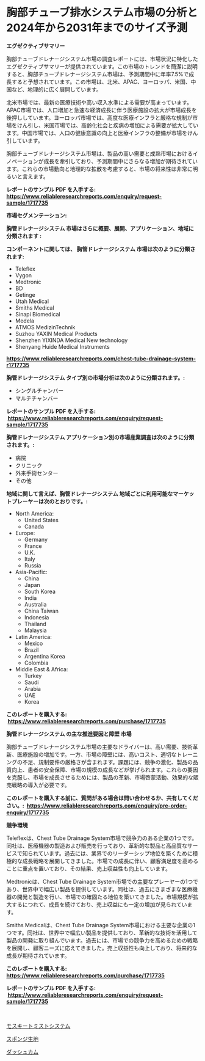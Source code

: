 <p><h1>胸部チューブ排水システム市場の分析と2024年から2031年までのサイズ予測</h1></p><p><strong>エグゼクティブサマリー</strong></p>
<p><p>胸部チューブドレナージシステム市場の調査レポートには、市場状況に特化したエグゼクティブサマリーが提供されています。この市場のトレンドを簡潔に説明すると、胸部チューブドレナージシステム市場は、予測期間中に年率7.5%で成長すると予想されています。この市場は、北米、APAC、ヨーロッパ、米国、中国など、地理的に広く展開しています。</p><p>北米市場では、最新の医療技術や高い収入水準による需要が高まっています。APAC市場では、人口増加と急速な経済成長に伴う医療施設の拡大が市場成長を後押ししています。ヨーロッパ市場では、高度な医療インフラと厳格な規制が市場をけん引し、米国市場では、高齢化社会と疾病の増加による需要が拡大しています。中国市場では、人口の健康意識の向上と医療インフラの整備が市場をけん引しています。</p><p>胸部チューブドレナージシステム市場は、製品の高い需要と成熟市場におけるイノベーションが成長を牽引しており、予測期間中にさらなる増加が期待されています。これらの市場動向と地理的な拡散を考慮すると、市場の将来性は非常に明るいと言えます。</p></p>
<p><strong>レポートのサンプル PDF を入手する: <a href="https://www.reliableresearchreports.com/enquiry/request-sample/1717735">https://www.reliableresearchreports.com/enquiry/request-sample/1717735</a></strong></p>
<p><strong>市場セグメンテーション:</strong></p>
<p><strong> 胸管ドレナージシステム 市場はさらに概要、展開、アプリケーション、地域に分類されます :</strong></p>
<p><strong>コンポーネントに関しては、 胸管ドレナージシステム 市場は次のように分類されます: &nbsp;</strong></p>
<p><ul><li>Teleflex</li><li>Vygon</li><li>Medtronic</li><li>BD</li><li>Getinge</li><li>Utah Medical</li><li>Smiths Medical</li><li>Sinapi Biomedical</li><li>Medela</li><li>ATMOS MedizinTechnik</li><li>Suzhou YAXIN Medical Products</li><li>Shenzhen YIXINDA Medical New technology</li><li>Shenyang Huide Medical Instruments</li></ul></p>
<p><strong><a href="https://www.reliableresearchreports.com/chest-tube-drainage-system-r1717735">https://www.reliableresearchreports.com/chest-tube-drainage-system-r1717735</a></strong></p>
<p><strong> 胸管ドレナージシステム タイプ別の市場分析は次のように分類されます。:</strong></p>
<p><ul><li>シングルチャンバー</li><li>マルチチャンバー</li></ul></p>
<p><strong>レポートのサンプル PDF を入手する: &nbsp;<a href="https://www.reliableresearchreports.com/enquiry/request-sample/1717735">https://www.reliableresearchreports.com/enquiry/request-sample/1717735</a></strong></p>
<p><strong> 胸管ドレナージシステム アプリケーション別の市場産業調査は次のように分類されます。:</strong></p>
<p><ul><li>病院</li><li>クリニック</li><li>外来手術センター</li><li>その他</li></ul></p>
<p><strong>地域に関して言えば、胸管ドレナージシステム 地域ごとに利用可能なマーケットプレーヤーは次のとおりです。:</strong></p>
<p><ul>
    <li>
        North America:
        <ul>
            <li>United States</li>
            <li>Canada</li>
        </ul>
    </li>
    <li>
        Europe:
        <ul>
            <li>Germany</li>
            <li>France</li>
            <li>U.K.</li>
            <li>Italy</li>
            <li>Russia</li>
        </ul>
    </li>
    <li>
        Asia-Pacific:
        <ul>
            <li>China</li>
            <li>Japan</li>
            <li>South Korea</li>
            <li>India</li>
            <li>Australia</li>
            <li>China Taiwan</li>
            <li>Indonesia</li>
            <li>Thailand</li>
            <li>Malaysia</li>
        </ul>
    </li>
    <li>
        Latin America:
        <ul>
            <li>Mexico</li>
            <li>Brazil</li>
            <li>Argentina Korea</li>
            <li>Colombia</li>
        </ul>
    </li>
    <li>
        Middle East & Africa:
        <ul>
            <li>Turkey</li>
            <li>Saudi</li>
            <li>Arabia</li>
            <li>UAE</li>
            <li>Korea</li>
        </ul>
    </li>
    </ul></p>
<p><strong>このレポートを購入する: &nbsp;<a href="https://www.reliableresearchreports.com/purchase/1717735">https://www.reliableresearchreports.com/purchase/1717735</a></strong></p>
<p><strong>胸管ドレナージシステム の主な推進要因と障壁 市場</strong></p>
<p><p>胸部チューブドレナージシステム市場の主要なドライバーは、高い需要、技術革新、医療施設の増加です。一方、市場の障壁には、高いコスト、適切なトレーニングの不足、規制要件の厳格さが含まれます。課題には、競争の激化、製品の品質向上、患者の安全保障、市場の規模の成長などが挙げられます。これらの要因を克服し、市場を成長させるためには、製品の革新、市場啓蒙活動、効果的な販売戦略の導入が必要です。</p></p>
<p><strong>このレポートを購入する前に、質問がある場合は問い合わせるか、共有してください。:&nbsp; <a href="https://www.reliableresearchreports.com/enquiry/pre-order-enquiry/1717735">https://www.reliableresearchreports.com/enquiry/pre-order-enquiry/1717735</a></strong></p>
<p><strong>競争環境</strong></p>
<p><p>Teleflexは、Chest Tube Drainage System市場で競争力のある企業の1つです。同社は、医療機器の製造および販売を行っており、革新的な製品と高品質なサービスで知られています。過去には、業界でのリーダーシップ地位を築くために積極的な成長戦略を展開してきました。市場での成長に伴い、顧客満足度を高めることに重点を置いており、その結果、売上収益性も向上しています。</p><p>Medtronicは、Chest Tube Drainage System市場での主要なプレーヤーの1つであり、世界中で幅広い製品を提供しています。同社は、過去にさまざまな医療機器の開発と製造を行い、市場での確固たる地位を築いてきました。市場規模が拡大するにつれて、成長を続けており、売上収益にも一定の増加が見られています。</p><p>Smiths Medicalは、Chest Tube Drainage System市場における主要な企業の1つです。同社は、世界中で幅広い製品を提供しており、革新的な技術を活用して製品の開発に取り組んでいます。過去には、市場での競争力を高めるための戦略を展開し、顧客ニーズに応えてきました。売上収益性も向上しており、将来的な成長が期待されています。</p></p>
<p><strong>このレポートを購入する: &nbsp; <a href="https://www.reliableresearchreports.com/purchase/1717735">https://www.reliableresearchreports.com/purchase/1717735</a></strong></p>
<p><strong>レポートのサンプル PDF を入手する: &nbsp;<a href="https://www.reliableresearchreports.com/enquiry/request-sample/1717735">https://www.reliableresearchreports.com/enquiry/request-sample/1717735</a></strong><strong></strong></p>
<p>&nbsp;</p>
<p><p><a href="https://github.com/xtkhtofdt934839/Market-Research-Report-List-1/blob/main/435584625167.md">モスキートミストシステム</a></p><p><a href="https://medium.com/@amal.rattrout/%E3%82%B9%E3%83%9D%E3%83%B3%E3%82%B8%E3%83%95%E3%82%A1%E3%83%96%E3%83%AA%E3%83%83%E3%82%AF%E5%B8%82%E5%A0%B4%E3%81%AE%E3%83%A1%E3%83%88%E3%83%AA%E3%82%AF%E3%82%B9%E3%82%92%E8%A7%A3%E8%AA%AD%E3%81%99%E3%82%8B-%E5%B8%82%E5%A0%B4%E3%82%B7%E3%82%A7%E3%82%A2-%E3%83%88%E3%83%AC%E3%83%B3%E3%83%89-%E6%88%90%E9%95%B7%E3%83%91%E3%82%BF%E3%83%BC%E3%83%B3-a4d347c60925">スポンジ生地</a></p><p><a href="https://medium.com/@carmenfery2023/%E3%83%80%E3%83%83%E3%82%B7%E3%83%A5%E3%82%AB%E3%83%A0%E5%B8%82%E5%A0%B4-%E7%A8%AE%E9%A1%9E-%E3%82%A2%E3%83%97%E3%83%AA%E3%82%B1%E3%83%BC%E3%82%B7%E3%83%A7%E3%83%B3-%E5%9C%B0%E7%90%86%E3%81%AB%E3%82%88%E3%82%8B%E5%8C%85%E6%8B%AC%E7%9A%84%E3%81%AA%E8%A9%95%E4%BE%A1-90a4b6371f4d">ダッシュカム</a></p></p>
